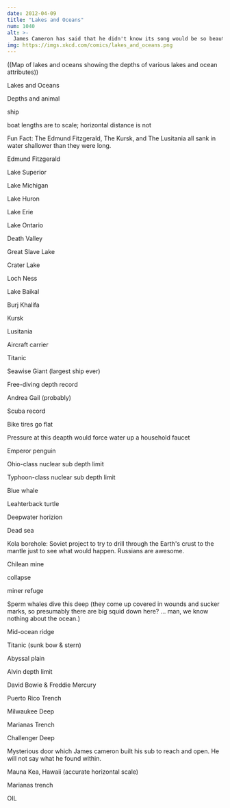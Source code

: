 ```yaml
---
date: 2012-04-09
title: "Lakes and Oceans"
num: 1040
alt: >-
  James Cameron has said that he didn't know its song would be so beautiful. He didn't close the door in time. He's sorry.
img: https://imgs.xkcd.com/comics/lakes_and_oceans.png
---
```



((Map of lakes and oceans showing the depths of various lakes and ocean attributes))

Lakes and Oceans

Depths and animal

ship

boat lengths are to scale; horizontal distance is not

Fun Fact: The Edmund Fitzgerald, The Kursk, and The Lusitania all sank in water shallower than they were long.

Edmund Fitzgerald

Lake Superior

Lake Michigan

Lake Huron

Lake Erie

Lake Ontario

Death Valley

Great Slave Lake

Crater Lake

Loch Ness

Lake Baikal

Burj Khalifa

Kursk

Lusitania

Aircraft carrier

Titanic

Seawise Giant (largest ship ever)

Free-diving depth record

Andrea Gail (probably)

Scuba record

Bike tires go flat

Pressure at this deapth would force water up a household faucet

Emperor penguin

Ohio-class nuclear sub depth limit

Typhoon-class nuclear sub depth limit

Blue whale

Leahterback turtle

Deepwater horizion

Dead sea

Kola borehole: Soviet project to try to drill through the Earth's crust to the mantle just to see what would happen.  Russians are awesome.

Chilean mine

   collapse

   miner refuge

Sperm whales dive this deep (they come up covered in wounds and sucker marks, so presumably there are big squid down here?  ... man, we know nothing about the ocean.)

Mid-ocean ridge

Titanic (sunk bow & stern)

Abyssal plain

Alvin depth limit

David Bowie & Freddie Mercury

Puerto Rico Trench

Milwaukee Deep

Marianas Trench

Challenger Deep

Mysterious door which James cameron built his sub to reach and open.  He will not say what he found within.

Mauna Kea, Hawaii (accurate horizontal scale)

Marianas trench

OIL
